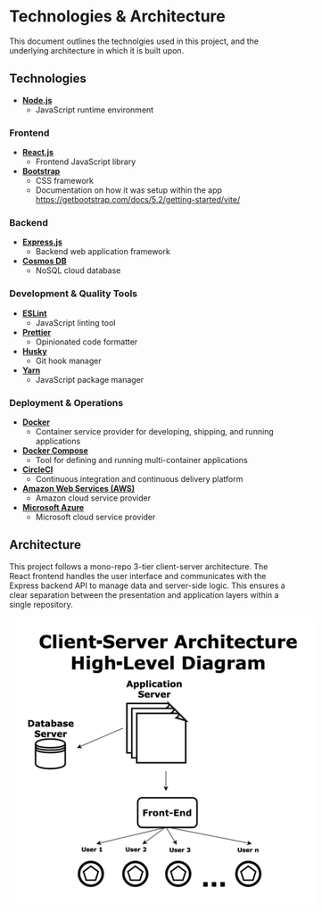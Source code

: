 # Technologies & Architecture

This document outlines the technolgies used in this project, and the underlying architecture in which it is built upon.

## Technologies

- [**Node.js**](https://nodejs.org/en)
  - JavaScript runtime environment

### Frontend

- [**React.js**](https://react.dev/)
  - Frontend JavaScript library
- [**Bootstrap**](https://getbootstrap.com/)
  - CSS framework
  - Documentation on how it was setup within the app https://getbootstrap.com/docs/5.2/getting-started/vite/

### Backend

- [**Express.js**](https://expressjs.com/)
  - Backend web application framework
- [**Cosmos DB**](https://azure.microsoft.com/en-us/products/cosmos-db)
  - NoSQL cloud database

### Development & Quality Tools

- [**ESLint**](https://eslint.org/)
  - JavaScript linting tool
- [**Prettier**](https://prettier.io/)
  - Opinionated code formatter
- [**Husky**](https://typicode.github.io/husky/)
  - Git hook manager
- [**Yarn**](https://yarnpkg.com/)
  - JavaScript package manager

### Deployment & Operations

- [**Docker**](https://www.docker.com/)
  - Container service provider for developing, shipping, and running applications
- [**Docker Compose**](https://docs.docker.com/compose/)
  - Tool for defining and running multi-container applications
- [**CircleCI**](https://circleci.com/)
  - Continuous integration and continuous delivery platform
- [**Amazon Web Services (AWS)**](https://aws.amazon.com/)
  - Amazon cloud service provider
- [**Microsoft Azure**](https://azure.microsoft.com/en-ca)
  - Microsoft cloud service provider

## Architecture

This project follows a mono-repo 3-tier client-server architecture. The React frontend handles the user interface and communicates with the Express backend API to manage data and server-side logic. This ensures a clear separation between the presentation and application layers within a single repository.

<p align="center"><img width="500px" src="../assets/client-server-diagram.png" style="background-color: #ffffff; border-radius: 8px; padding: 24px;" /></p>
